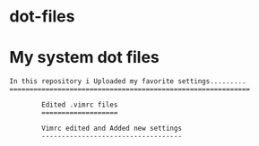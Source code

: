 # dot-files

My system dot files
===================

    In this repository i Uploaded my favorite settings.........
    ============================================================

<!-- Thu Aug 27 19:01:53 IST 2020 -->
            Edited .vimrc files
            ===================

<!-- Sat Sep 26 08:25:25 IST 2020 -->
            Vimrc edited and Added new settings
            -----------------------------------
